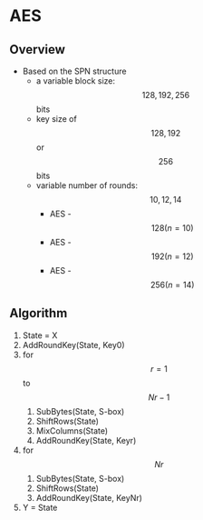 # AES

## Overview

* Based on the SPN structure
  * a variable block size: $$128,192, 256$$bits
  * key size of $$128,192$$or $$256$$bits
  * variable number of rounds: $$10,12,14$$
    * AES -$$128 (n=10)$$
    * AES -$$192 (n=12)$$
    * AES -$$256 (n=14)$$

## Algorithm

1. State = X 
2. AddRoundKey\(State, Key0\) 
3. for $$r = 1$$ to $$Nr - 1 $$
   1. SubBytes\(State, S-box\) 
   2. ShiftRows\(State\) 
   3. MixColumns\(State\)
   4. AddRoundKey\(State, Keyr\) 
4. for $$Nr$$
   1. SubBytes\(State, S-box\) 
   2. ShiftRows\(State\) 
   3. AddRoundKey\(State, KeyNr\) 
5. Y = State

